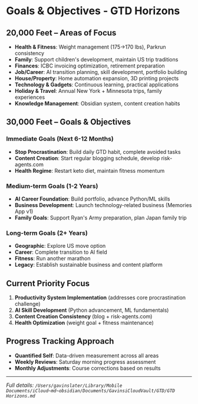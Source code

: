 # Goals & Objectives - GTD Horizons

## 20,000 Feet – Areas of Focus
- **Health & Fitness**: Weight management (175→170 lbs), Parkrun consistency
- **Family**: Support children's development, maintain US trip traditions
- **Finances**: ICBC invoicing optimization, retirement preparation
- **Job/Career**: AI transition planning, skill development, portfolio building
- **House/Property**: Home automation expansion, 3D printing projects
- **Technology & Gadgets**: Continuous learning, practical applications
- **Holiday & Travel**: Annual New York + Minnesota trips, family experiences
- **Knowledge Management**: Obsidian system, content creation habits

## 30,000 Feet – Goals & Objectives
### Immediate Goals (Next 6-12 Months)
- **Stop Procrastination**: Build daily GTD habit, complete avoided tasks
- **Content Creation**: Start regular blogging schedule, develop risk-agents.com
- **Health Regime**: Restart keto diet, maintain fitness momentum

### Medium-term Goals (1-2 Years)
- **AI Career Foundation**: Build portfolio, advance Python/ML skills
- **Business Development**: Launch technology-related business (Memories App v1)
- **Family Goals**: Support Ryan's Army preparation, plan Japan family trip

### Long-term Goals (2+ Years)
- **Geographic**: Explore US move option
- **Career**: Complete transition to AI field
- **Fitness**: Run another marathon
- **Legacy**: Establish sustainable business and content platform

## Current Priority Focus
1. **Productivity System Implementation** (addresses core procrastination challenge)
2. **AI Skill Development** (Python advancement, ML fundamentals)
3. **Content Creation Consistency** (blog + risk-agents.com)
4. **Health Optimization** (weight goal + fitness maintenance)

## Progress Tracking Approach
- **Quantified Self**: Data-driven measurement across all areas
- **Weekly Reviews**: Saturday morning progress assessment
- **Monthly Adjustments**: Course corrections based on results

---
*Full details: `/Users/gavinslater/Library/Mobile Documents/iCloud~md~obsidian/Documents/GavinsiCloudVault/GTD/GTD Horizons.md`*